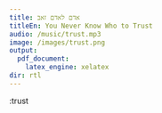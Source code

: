 ```yaml
---
title: אדם לאדם זאב
titleEn: You Never Know Who to Trust
audio: /music/trust.mp3
image: /images/trust.png
output:
  pdf_document: 
    latex_engine: xelatex
dir: rtl
---
```



:trust